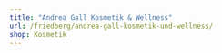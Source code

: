 ```yaml
---
title: "Andrea Gall Kosmetik & Wellness"
url: /friedberg/andrea-gall-kosmetik-und-wellness/
shop: Kosmetik
---
```

